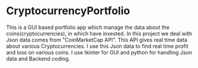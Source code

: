 # CryptocurrencyPortfolio

This is a GUI based portfolio app which manage the data about the coins(cryptocurrencies), in which have invested.
In this project we deal with Json data comes from "CoinMarketCap API". This API gives real time data about various Cryptocurrencies.
I use this Json data to find real time profit and loss on various coins. I use tkinter for GUI and python for handling Json data and Backend coding.

